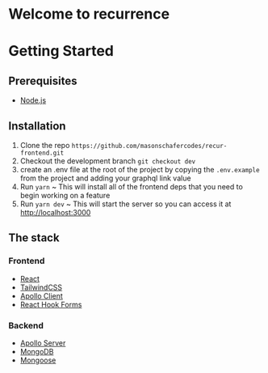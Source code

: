 # Welcome to recurrence
# Getting Started

## Prerequisites
- [Node.js](https://nodejs.org/en/)

## Installation
1. Clone the repo
`https://github.com/masonschafercodes/recur-frontend.git`
2. Checkout the development branch
`git checkout dev`
3. create an .env file at the root of the project by copying the `.env.example` from the project and adding your graphql link value
4. Run `yarn` ~ This will install all of the frontend deps that you need to begin working on a feature
5. Run `yarn dev` ~ This will start the server so you can access it at [http://localhost:3000](http://localhost:3000)


## The stack

### Frontend
- [React](https://reactjs.org/)
- [TailwindCSS](https://tailwindcss.com/)
- [Apollo Client](https://www.apollographql.com/docs/react/)
- [React Hook Forms](https://react-hook-form.com/)

### Backend
- [Apollo Server](https://www.apollographql.com/docs/apollo-server/)
- [MongoDB](https://www.mongodb.com/)
- [Mongoose](https://mongoosejs.com/)
